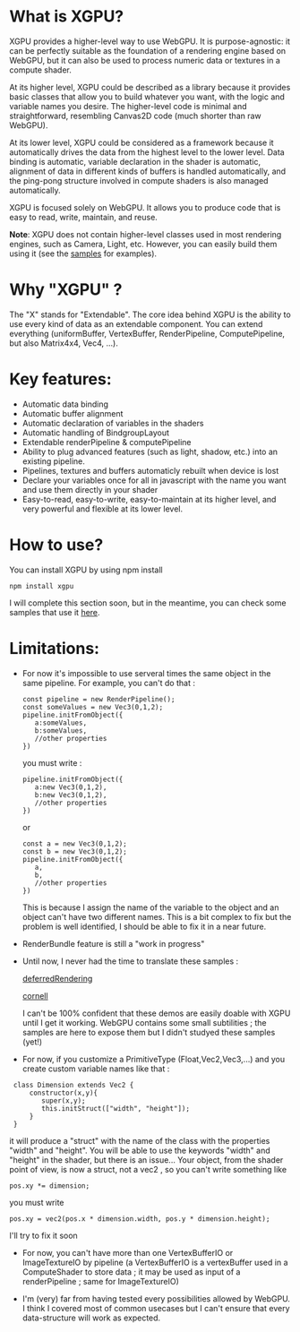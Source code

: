 # What is XGPU?

XGPU provides a higher-level way to use WebGPU. It is purpose-agnostic: it can be perfectly suitable as the foundation of a rendering engine based on WebGPU, but it can also be used to process numeric data or textures in a compute shader.

At its higher level, XGPU could be described as a library because it provides basic classes that allow you to build whatever you want, with the logic and variable names you desire. The higher-level code is minimal and straightforward, resembling Canvas2D code (much shorter than raw WebGPU).

At its lower level, XGPU could be considered as a framework because it automatically drives the data from the highest level to the lower level. Data binding is automatic, variable declaration in the shader is automatic, alignment of data in different kinds of buffers is handled automatically, and the ping-pong structure involved in compute shaders is also managed automatically.

XGPU is focused solely on WebGPU. It allows you to produce code that is easy to read, write, maintain, and reuse.

**Note**: XGPU does not contain higher-level classes used in most rendering engines, such as Camera, Light, etc. However, you can easily build them using it (see the [samples](https://github.com/tlecoz/xgpu-samples) for examples).

# Why "XGPU" ?

The "X" stands for "Extendable". The core idea behind XGPU is the ability to use every kind of data as an extendable component. You can extend everything (uniformBuffer, VertexBuffer, RenderPipeline, ComputePipeline, but also Matrix4x4, Vec4, ...). 

# Key features:

- Automatic data binding
- Automatic buffer alignment
- Automatic declaration of variables in the shaders
- Automatic handling of BindgroupLayout
- Extendable renderPipeline & computePipeline
- Ability to plug advanced features (such as light, shadow, etc.) into an existing pipeline.
- Pipelines, textures and buffers automaticly rebuilt when device is lost 
- Declare your variables once for all in javascript with the name you want and use them directly in your shader
- Easy-to-read, easy-to-write, easy-to-maintain at its higher level, and very powerful and flexible at its lower level.


# How to use?

You can install XGPU by using npm install 
 ```
npm install xgpu
 ```

I will complete this section soon, but in the meantime, you can check some samples that use it [here](https://github.com/tlecoz/xgpu-samples).



# Limitations:
- For now it's impossible to use serveral times the same object in the same pipeline. For example, you can't do that : 
  ```
  const pipeline = new RenderPipeline();
  const someValues = new Vec3(0,1,2);
  pipeline.initFromObject({
     a:someValues,
     b:someValues,
     //other properties
  })
  ```
  you must write :
  ```
  pipeline.initFromObject({
     a:new Vec3(0,1,2),
     b:new Vec3(0,1,2),
     //other properties
  })
  ```
  or 
  ```
  const a = new Vec3(0,1,2);
  const b = new Vec3(0,1,2);
  pipeline.initFromObject({
     a,
     b,
     //other properties
  })
  ```

  This is because I assign the name of the variable to the object and an object can't have two different names.
  This is a bit complex to fix but the problem is well identified, I should be able to fix it in a near future. 

- RenderBundle feature is still a "work in progress"

- Until now, I never had the time to translate these samples :

  [deferredRendering](https://webgpu.github.io/webgpu-samples/samples/deferredRendering)

  [cornell](https://webgpu.github.io/webgpu-samples/samples/cornell) 

  I can't be 100% confident that these demos are easily doable with XGPU until I get it working.
  WebGPU contains some small subtilities ; the samples are here to expose them but I didn't studyed these samples (yet!)

- For now, if you customize a PrimitiveType (Float,Vec2,Vec3,...) and you create custom variable names like that : 

 ```
  class Dimension extends Vec2 {
      constructor(x,y){
         super(x,y);
         this.initStruct(["width", "height"]);
      }
  }
   ```

  it will produce a "struct" with the name of the class with the properties "width" and "height". 
  You will be able to use the keywords "width" and "height" in the shader, but there is an issue... 
  Your object, from the shader point of view, is now a struct, not a vec2 , so you can't write something like

   ```
   pos.xy *= dimension;
   ``` 
   you must write
   ```
   pos.xy = vec2(pos.x * dimension.width, pos.y * dimension.height);
   ```
   
   I'll try to fix it soon 


- For now, you can't have more than one VertexBufferIO or ImageTextureIO by pipeline
  (a VertexBufferIO is a vertexBuffer used in a ComputeShader to store data ; it may be used as input of a renderPipeline ; same for ImageTextureIO)
 


- I'm (very) far from having tested every possibilities allowed by WebGPU. 
  I think I covered most of common usecases but I can't ensure that every data-structure will work as expected. 

 